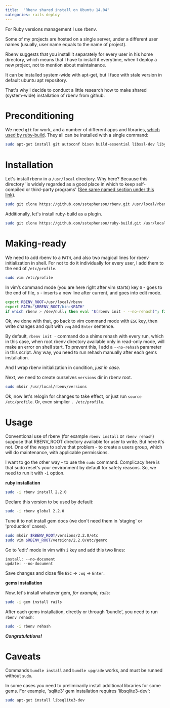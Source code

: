 ```yaml
---
title:  "Rbenv shared install on Ubuntu 14.04"
categories: rails deploy
---
```

For Ruby versions management I use rbenv.

Some of my projects are hosted on a single server, under a different user names (usually, user name equals to the name of project).

Rbenv suggests that you install it separately for every user in his home directory, which means that I have to install it everytime, when I deploy a new project, not to mention about maintainance.

It can be installed system-wide with apt-get, but I face with stale version in default ubuntu apt repository.

That's why I decide to conduct a little research how to make shared (system-wide) installation of rbenv from github.

# Preconditioning

We need `git` for work, and a number of different apps and libraries, [which used by ruby-build](https://github.com/sstephenson/ruby-build/wiki#suggested-build-environment). They all can be installed with a single command:

```bash
sudo apt-get install git autoconf bison build-essential libssl-dev libyaml-dev libreadline6-dev zlib1g-dev libncurses5-dev libffi-dev libgdbm3 libgdbm-dev
```

# Installation

Let's install rbenv in a `/usr/local` directory. Why here? Because this directory 'is widely regarded as a good place in which to keep self-compiled or third-party programs' ([See same named section under this link](http://www.tldp.org/LDP/Linux-Filesystem-Hierarchy/html/usr.html)).

```bash
sudo git clone https://github.com/sstephenson/rbenv.git /usr/local/rbenv
```

Additionally, let's install ruby-build as a plugin.

```bash
sudo git clone https://github.com/sstephenson/ruby-build.git /usr/local/rbenv/plugins/ruby-build
```

# Making-ready

We need to add rbenv to a `PATH`, and also two magical lines for rbenv initialization in shell. For not to do it individually for every user, I add them to the end of `/etc/profile`.

```bash
sudo vim /etc/profile
```

In vim’s command mode (you are here right after vim starts) key `G` - goes to the end of file, `o` - inserts a new line after current, and goes into edit mode.

```bash
export RBENV_ROOT=/usr/local/rbenv
export PATH="$RBENV_ROOT/bin:$PATH"
if which rbenv > /dev/null; then eval "$(rbenv init - --no-rehash)"; fi
```

Ok, we done with that, go back to vim command mode with `ESC` key, then write changes and quit with `:wq` and `Enter` sentence.

By default, `rbenv init -` command do a shims rehash with every run, which in this case, when root rbenv directory available only in read-only mode, will make an error on shell start.
To prevent this, I add a `--no-rehash` parameter in this script.
Any way, you need to run rehash manually after each gems installation.

And I wrap rbenv initialization in condition, *just in case*.

Next, we need to create ourselves `versions` dir in rbenv root.

```bash
sudo mkdir /usr/local/rbenv/versions
```

Ok, now let's relogin for changes to take effect, or just run `source /etc/profile`. Or, even simplier `. /etc/profile`.

# Usage

Conventional use of rbenv (for example `rbenv install` or `rbenv rehash`) suppose that RBENV_ROOT directory available for user to write. But here it's not. One of the ways to solve that problem - to create a users group, which will do maintenance, with applicable permissions.

I want to go the other way - to use the `sudo` command. Сomplicacy here is that sudo reset's your environment by default for safety reasons. So, we need to run it with `-i` option.

**ruby installation**

```bash
sudo -i rbenv install 2.2.0
```

Declare this version to be used by default:

```bash
sudo -i rbenv global 2.2.0
```

Tune it to not install gem docs (we don't need them in 'staging' or 'production' cases).

```bash
sudo mkdir $RBENV_ROOT/versions/2.2.0/etc
sudo vim $RBENV_ROOT/versions/2.2.0/etc/gemrc
```

Go to 'edit' mode in vim with `i` key and add this two lines:

```
install: --no-document
update: --no-document
```

Save changes and close file `ESC` &rarr; `:wq` &rarr; `Enter`.

**gems installation**

Now, let's install whatever gem, *for example, rails*:

```bash
sudo -i gem install rails
```

After each gems installation, directly or through 'bundle', you need to run `rbenv rehash`:

```bash
sudo -i rbenv rehash
```

***Congratulations!***

# Caveats

Commands `bundle install` and `bundle upgrade` works, and must be runned without `sudo`.

In some cases you need to preliminarily install additional libraries for some gems. For example, 'sqlite3' gem installation requires 'libsqlite3-dev':

```bash
sudo apt-get install libsqlite3-dev
```
